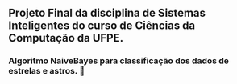 ## Projeto Final da disciplina de Sistemas Inteligentes do curso de Ciências da Computação da UFPE.
### Algoritmo NaiveBayes para classificação dos dados de estrelas e astros. 🎨

### 
